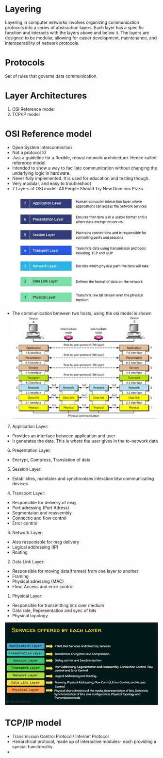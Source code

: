 # Layering
Layering in computer networks involves organizing communication protocols into a series of abstraction layers. Each layer has a specific function and interacts with the layers above and below it. The layers are designed to be modular, allowing for easier development, maintenance, and interoperability of network protocols.

# Protocols
Set of rules that governs data communication.

# Layer Architectures
1. OSI Reference model
2. TCP/IP model

# OSI Reference model

- Open System Interconnection
- Not a protocol :0
- Just a guideline for a flexible, robust network architecture. Hence called reference model
- Intended to show a way to faciliate communication without changing the underlying logic in hardware. 
- Never fully implemented. It is used for education and testing though.
- Very modular, and easy to troubleshoot
- 7 Layers of OSI model: All People Should Try New Dominos Pizza.
![Alt text](OSI-7-layers.jpg)
- The communication between two hosts, using the osi model is shown
![Alt text](<Interaction between layers in the OSI Model.JPG>)

7. Application Layer:
 - Provides an interface between application and user
 - It generates the data. This is where the user gives in the to-network data
6. Presentation Layer:
 - Encrypt, Compress, Translation of data
5. Session Layer:
 - Establishes, maintains and synchronises interation btw communicating devices 
4. Transport Layer:
 - Responsible for delivery of msg
 - Port adressing (Port Adress)
 - Segmentaion and reassembly
 - Connectio and flow control
 - Error control
3. Network Layer:
- Also responisble for msg delivery
 - Logical addressing (IP)
 - Routing
2. Data Link Layer:
 - Responsible for moving data(frames) from one layer to another
 - Framing
 - Physical adressing (MAC)
 - Flow, Access and error control
1. Physical Layer:
 - Responsible for transmitting bits over medium
 - Data rate, Representation and sync of bits
 - Physical topology

![Alt text](<Screenshot from 2023-11-23 08-09-45.png>)

# TCP/IP model

- Transmission Control Protocol/ Internet Protocol
- Heirarchical protocol, made up of interactive modules- each providing a special funcitonality
-  




